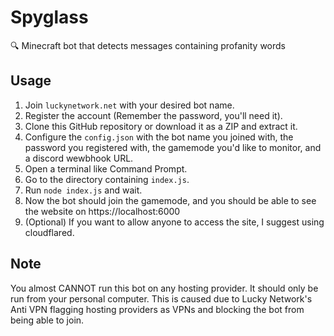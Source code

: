 # Spyglass
🔍 Minecraft bot that detects messages containing profanity words

## Usage
1. Join `luckynetwork.net` with your desired bot name.
2. Register the account (Remember the password, you'll need it).
3. Clone this GitHub repository or download it as a ZIP and extract it.
4. Configure the `config.json` with the bot name you joined with, the password you registered with, the gamemode you'd like to monitor, and a discord wewbhook URL.
5. Open a terminal like Command Prompt.
6. Go to the directory containing `index.js`.
7. Run `node index.js` and wait.
8. Now the bot should join the gamemode, and you should be able to see the website on https://localhost:6000
9. (Optional) If you want to allow anyone to access the site, I suggest using cloudflared.

## Note
You almost CANNOT run this bot on any hosting provider. It should only be run from your personal computer. This is caused due to Lucky Network's Anti VPN flagging hosting providers as VPNs and blocking the bot from being able to join.
